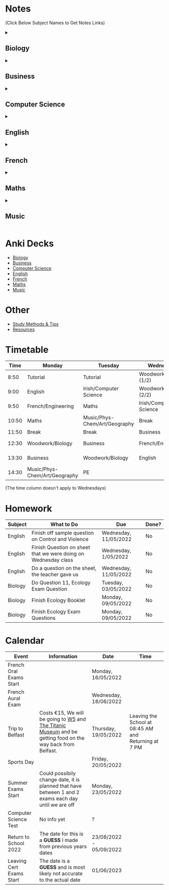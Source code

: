 # Notes
(Click Below Subject Names to Get Notes Links)

<details><summary><h2>Biology</h2></summary>
  
### The Study of Living Organisms
- [Syllabus & Exam Structure](syllabus-and-exam-structure.md)
- [Experiments](experiments/experiments.md)
- [Terms & Definitions](terms-and-definitions.md)
### Units 1 - The Study of Life
- [Video Playlist for Unit 1](https://youtube.com/playlist?list=PLgPhtu6xzA1cwFwOLbYpxJTaJbUdZiC8O)
- [(A Search for a) Definition of Life & Characteristics of Life]()
- [Scientific Method]()
- [Nutrition (& Food)]()
#### Ecology
- [Ecology, Ecosystem, Biosphere, Habitat & Niche]()
- [Environmental Factors]()
- [Nutrient Recycling](topics/unit-1/nutrient-recycling/nutrient-recycling.md)
- [Pyramid of Numbers](topics/unit-1/pyramid-of-numbers/pyramid-of-numbers.md)
### Units 2 - The Cell
- [Video Playlist of Unit 2](https://youtube.com/playlist?list=PLgPhtu6xzA1dnBCtGOPCN-ak7TARs-wu1)
- [The Cell]()
### Units 3 - The Organism
- [Video Playlist of Unit 3](https://youtube.com/playlist?list=PLgPhtu6xzA1f_J5DHWRNb_mcZw_2pYtO8)
- [Skeletal System]()
- [The Digestive System]()
- [Enzymes & Metabolism]()
- [The Circulatory System]()
- [Movement of Molecules Across Cell Membranes]()
- [Homeostasis]()
- [The Human Breathing System]()
- [Excretion]()
  
</details>
<details><summary><h2>Business</h2></summary>
  
- [Answering Exam Questions](answering-exam-questions.md)
### Unit 1: Introduction to People in Business
- [1. People in Business](/subjects/business/topics/unit-1/1-people-in-business/1-people-in-business.md)
- [2. Consumer Conflict]()
- [3. Industrial Relations]()
### Unit 2: Enterprise
- [4. Enterprise]()
### Unit 3: Managing 1
- [5. Introduction to Management]()
- [6. Management Skills: Leading and Motivating]()
- [7. Management Skills: Communicating]()
- [8. Management Activities: Planning, Organising and Controlling]()
### Unit 4: Managing 2
- [9. Human Resource Management]()
- [10. Managing Change]()
- [11. Insurance and Taxation]()
- [12. Monitoring a Business: Ratio Analysis]()
- [13. Finance]()
### Unit 5: Business in Action
- [14. Identifying Business Opportunities]()
- [15. Business Start-Up]()
- [16. Market Analysis]()
- [17. The Marketing Mix]()
- [18. Business Expansion]()
### Unit 6: Domestic Environment
- [19. Categories of Industury]()
- [20. Business Organisations]()
- [21. Business, the Economy and Government]()
- [22. Community Development]()
- [23. Ethical, Social and Environmental Responsibility]()
### Unit 7: International Environment
- [24. International Trade]()
- [25. The European Union](subjects/business/topics/unit-7/25-eu/25-eu.md)
- [26. Global Business]()
- [27. The Applied Business Question (ABQ)]()
  
</details>
<details><summary><h2>Computer Science</h2></summary>
  
- [Exam Structure](exam-structure.md)
- [Python Programming](python-programming.md)
- [Data](data.md)
- [Data Feminism](data-feminism.md)
- [Artificial Intelligence](AI.md)
- [Computer Components](computer-components.md)
  
</details>
<details><summary><h2>English</h2></summary>
  
- [Summer Exam Stuff](summer-exam.md)

- [Composition](composition/composition.md)
- [Poetry](poetry/poetry.md)
### Texts
- [Casablanca](texts/casablanca.md)
- [A Doll's House](texts/dolls-house/dolls-house.md)
- [Room](texts/room/room.md)
### Exam Structure
- [Exam Structure](exam-structure/exam-structure.md)
- [Breakdown of Marks](exam-structure/breakdown-of-marks.md)
- [Marking Criteria](exam-structure/marking-criteria.md)
- [Modes of Comparison (2023)](exam-structure/modes-of-comparison.md)
- [Comprehension: Question B](exam-structure/comprehension-question-b.md)
  
</details>
<details><summary><h2>French</h2></summary>
  
### Paul Rickard Era (5th Year)
- [Vocabulary & Phrases](subjects/french/paul-era/vocabulary.md)
- [How to write a Diary Entry](subjects/french/paul-era/how-to-write-a-diary-entry.md)
- [The Opinion Question](subjects/french/paul-era/opinion-question.md)
#### Grammar
- [Adjectives](subjects/french/paul-era/grammar/adjectives.md)
##### Tenses
- [Past Tense](subjects/french/paul-era/grammar/tenses/past-tense.md)
- [Near Future Tense](subjects/french/paul-era/grammar/tenses/near-future-tense.md)
- [Future Tense](subjects/french/paul-era/grammar/tenses/future-tense.md)
- [Conditional Tense](subjects/french/paul-era/grammar/tenses/conditional-tense.md)
##### Verbs
- [The Modal Verbs](subjects/french/paul-era/grammar/verbs/modal-verbs.md)
- [Spelling Changes to Verbs](subjects/french/paul-era/verbs/spelling-changes-to-verbs.md)
- [Porter - To Wear](subjects/french/paul-era/grammar/verbs/porter.md)
  
</details>
<details><summary><h2>Maths</h2></summary>

### Algebra
- [Factorising]()
- [Simultaneous Equations]()
- [Types of Functions]()
  
</details>
<details><summary><h2>Music</h2></summary>

- [Exam Structure(s) and Marking](subjects/music/exam-structure/exam-structure.md)
- [Elements of Music](subjects/music/elements-of-music/elements-of-music.md)
- [The Orchestra](subjects/music/orchestra/orchestra.md)

### Irish Music
- [Traditional Features of Irish Music]()
- [Traditional Instruments]()
- [Irish Dance Types]()
- [Sean Nós Singing]()
- [Irish Fusion]()
- [Types of Irish Songs]()
#### Essays
- [Sean Nós]()
- [The Harping Tradition]()
- [Seán Ó Riada]()
- [Mícheál Ó Shuilleabháin]()
- [Céilí Bands]()
- [Irish Song Tradition]()
- [Irish Dance]()
- [Influence of traditional Irish Music on the Music of North America]()
- [Collectors]()
- [Edward Bunting]()
- [Regional Styles]()
### Music Theory
- [Note Names and Values]()
- [Clefs]()
#### Treble
- [Treble Notes]()
- [Treble Key Signatures]()
#### Bass
- [Bass Notes]()
### Set Works (Set A)
- [Romeo & Juilet Overture by Tchaikovsky](subjects/music/set-works/romeo-and-juliet.md)
- [Bohemian Rhapsody by Queen](subjects/music/set-works/bohemian-rhapsody.md)
- [Piano Quartet No. 1 by Gerald Barry](subjects/music/set-works/piano-quartet.md)
- [Cantata 78 "Jesu Der Du Meine Seele” by Bach](subjects/music/set-works/cantata-78.md)
  
</details>

# Anki Decks
- [Biology](https://github.com/cutthroat78/Leaving-Cert-Notes/releases/download/Biology/Biology.Leaving.Cert.apkg)
- [Business]()
- [Computer Science]()
- [English]()
- [French]()
- [Maths]()
- [Music]()
# Other
- [Study Methods & Tips](other/study.md)
- [Resources](other/resources.md)
# Timetable

| Time | Monday | Tuesday | Wednesday | Thursday | Friday |
| --- | --- | --- | --- | --- | --- |
| 8:50 | Tutorial | Tutorial | Woodwork/Biology (1/2) | Tutorial | Tutorial |
| 9:00 | English | Irish/Computer Science | Woodwork/Biology (2/2) | Maths | English |
| 9:50 | French/Engineering | Maths | Irish/Computer Science | Music/Phys-Chem/Art/Geography | Irish/Computer Science |
| 10:50 | Maths | Music/Phys-Chem/Art/Geography | Break | English | Maths |
| 11:50 | Break | Break | Business | Break | Break |
| 12:30 | Woodwork/Biology | Business | French/Engineering | Irish/Computer Science | Business |
| 13:30 | Business | Woodwork/Biology | English | Relation & Sexual Education | French/Engineering |
| 14:30 | Music/Phys-Chem/Art/Geography | PE || French/Engineering | Music/Phys-Chem/Art/Geography |

(The time column doesn't apply to Wednesdays)

# Homework

| Subject | What to Do | Due | Done? |
|-|-|-|-|
| English | Finish off sample question on Control and Violence | Wednesday, 11/05/2022 | No |
| English | Finish Question on sheet that we were doing on Wednesday class | Wednesday, 1/05/2022 | No |
| English | Do a question on the sheet, the teacher gave us | Wednesday, 11/05/2022 | No |
| Biology | Do Question 11, Ecology Exam Question | Tuesday, 03/05/2022 | No |
| Biology | Finish Ecology Booklet | Monday, 09/05/2022 | No |
| Biology | Finish Ecology Exam Questions | Monday, 09/05/2022 | No |

# Calendar

| Event | Information | Date | Time |
|-|-|-|-|
| French Oral Exams Start | | Monday, 16/05/2022 | |
| French Aural Exam | | Wednesday, 18/06/2022 | |
| Trip to Belfast | Costs €15, We will be going to [W5](https://w5online.co.uk/) and [The Titanic Museum](https://www.titanicbelfast.com/) and be getting food on the way back from Belfast. | Thursday, 19/05/2022 | Leaving the School at 08:45 AM and Returning at 7 PM |
| Sports Day | | Friday, 20/05/2022 | |
| Summer Exams Start | Could possibily change date, it is planned that have between 1 and 2 exams each day until we are off | Monday, 23/05/2022 | |
| Computer Science Test | No info yet | ? | |
| Return to School 2022 | The date for this is a **GUESS** I made from previous years dates | 23/08/2022 - 05/09/2022| |
| Leaving Cert Exams Start | The date is a **GUESS** and is most likely not accurate to the actual date | 01/06/2023 |

<!--
# Calendar Archive
## 5th Year
| French Test | Test on vocab from sheet | Wednesday, 27/04/2022 |
| Trip out to either Glendalough or Bray (Where will be decided on the day) | Leaving school at 9:00 AM and will be arriving back at the school at 2:30 PM. We are going with Graham Maher. If we do go to Glendalough, we will not be going up the mountains | Friday, 06/05/2022 | |
-->

<!--
# Homework Archive
## 5th Year
| French | Get vocab from top of sheet and highlighted words on sheet and put into hardback notes | Wednesday, 27/04/2022  | No |
| Maths | Finish all questions on page 183 | Friday, 29/04/2022 | No |
| French | Get ten phrases that can be used to answer this question: "Est-ce que les portables devraieur être intendits dans les écoles Irlandais?" (Should phones be banned in Irish schools?) | Thursday, 28/04/2022 | No |
- Biology - Page 297 diagrams 27.5 and 27.6 into hardback - 07/03/2022
- English - Personal Essay (5 paragraphs): Write a personal essay in which you explore your sense of what a particular place means to you - 14/02/2022
- English - Room Booklet Comprehension Questions - 14/02/2022
- Biology - Finish Homeostasis Worksheet - 01/03/2022
- Maths - Questions 8, 9 and 11 - 03/03/2022
- [ ] Biology - page 301 question 1 & 2 - 08/03/2022
- [ ] French - Do page 142 Questions  - 14/03/2022
- [ ] Biology - do digital and physical write up on breathing rate test - 14/03/2022
- [ ] Business - page 458 Do Question A, B and C - 21/03/2022
- [ ] Biology - 
  - [x] 1. Watch video on teams 
  - [ ] 2. Copy diagram
    - [ ] a. urinary system handout
    - [x] b. label nephron diagram
    - [ ] c. copy diagram of nephron from pg. 316 of textbook into hardback
- [ ] Maths - page 142 questions: 3, 5, 8, 12 - 21/03/2022
- [ ] Biology - workbook page 87 - 16/03/2022
- [ ] Biology - 2016 Q12 on sheet - 21/03/2022
- [ ] French - Do question that is in markdown file on my pinephone - 23/03/2022
- [ ] Biology - Do Question 1 + 2 on Page 457 - 30/03/2022
- [ ] French - Do five questions on page - 31/03/2022
- [ ] English - Question 1-4 - 31/03/2022
- [ ] English - Write a paragraph on one of the Relationships in Room  - 01/04/2022
- [ ] Biology - Workbook Page 113 Q 1 (part e of 1), 2, 3, 4, 5, 6, 7 - 05/04/2022
- [ ] Biology - Study definitions scientific method - 05/04/2022
-->
